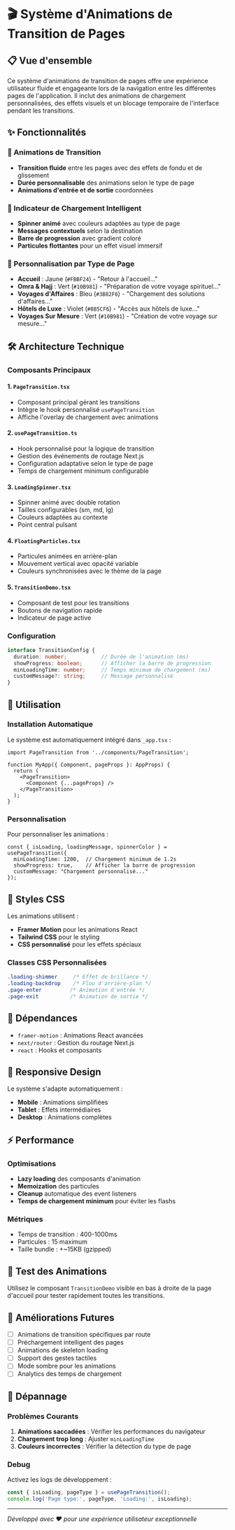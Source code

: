 # 🎬 Système d'Animations de Transition de Pages

## 📋 Vue d'ensemble

Ce système d'animations de transition de pages offre une expérience utilisateur fluide et engageante lors de la navigation entre les différentes pages de l'application. Il inclut des animations de chargement personnalisées, des effets visuels et un blocage temporaire de l'interface pendant les transitions.

## ✨ Fonctionnalités

### 🔄 Animations de Transition
- **Transition fluide** entre les pages avec des effets de fondu et de glissement
- **Durée personnalisable** des animations selon le type de page
- **Animations d'entrée et de sortie** coordonnées

### 🎯 Indicateur de Chargement Intelligent
- **Spinner animé** avec couleurs adaptées au type de page
- **Messages contextuels** selon la destination
- **Barre de progression** avec gradient coloré
- **Particules flottantes** pour un effet visuel immersif

### 🎨 Personnalisation par Type de Page
- **Accueil** : Jaune (`#FBBF24`) - "Retour à l'accueil..."
- **Omra & Hajj** : Vert (`#10B981`) - "Préparation de votre voyage spirituel..."
- **Voyages d'Affaires** : Bleu (`#3B82F6`) - "Chargement des solutions d'affaires..."
- **Hôtels de Luxe** : Violet (`#8B5CF6`) - "Accès aux hôtels de luxe..."
- **Voyages Sur Mesure** : Vert (`#10B981`) - "Création de votre voyage sur mesure..."

## 🛠️ Architecture Technique

### Composants Principaux

#### 1. `PageTransition.tsx`
- Composant principal gérant les transitions
- Intègre le hook personnalisé `usePageTransition`
- Affiche l'overlay de chargement avec animations

#### 2. `usePageTransition.ts`
- Hook personnalisé pour la logique de transition
- Gestion des événements de routage Next.js
- Configuration adaptative selon le type de page
- Temps de chargement minimum configurable

#### 3. `LoadingSpinner.tsx`
- Spinner animé avec double rotation
- Tailles configurables (sm, md, lg)
- Couleurs adaptées au contexte
- Point central pulsant

#### 4. `FloatingParticles.tsx`
- Particules animées en arrière-plan
- Mouvement vertical avec opacité variable
- Couleurs synchronisées avec le thème de la page

#### 5. `TransitionDemo.tsx`
- Composant de test pour les transitions
- Boutons de navigation rapide
- Indicateur de page active

### Configuration

```typescript
interface TransitionConfig {
  duration: number;           // Durée de l'animation (ms)
  showProgress: boolean;      // Afficher la barre de progression
  minLoadingTime: number;     // Temps minimum de chargement (ms)
  customMessage?: string;     // Message personnalisé
}
```

## 🚀 Utilisation

### Installation Automatique
Le système est automatiquement intégré dans `_app.tsx` :

```tsx
import PageTransition from '../components/PageTransition';

function MyApp({ Component, pageProps }: AppProps) {
  return (
    <PageTransition>
      <Component {...pageProps} />
    </PageTransition>
  );
}
```

### Personnalisation

Pour personnaliser les animations :

```tsx
const { isLoading, loadingMessage, spinnerColor } = usePageTransition({
  minLoadingTime: 1200,  // Chargement minimum de 1.2s
  showProgress: true,    // Afficher la barre de progression
  customMessage: "Chargement personnalisé..."
});
```

## 🎨 Styles CSS

Les animations utilisent :
- **Framer Motion** pour les animations React
- **Tailwind CSS** pour le styling
- **CSS personnalisé** pour les effets spéciaux

### Classes CSS Personnalisées
```css
.loading-shimmer     /* Effet de brillance */
.loading-backdrop    /* Flou d'arrière-plan */
.page-enter         /* Animation d'entrée */
.page-exit          /* Animation de sortie */
```

## 🔧 Dépendances

- `framer-motion` : Animations React avancées
- `next/router` : Gestion du routage Next.js
- `react` : Hooks et composants

## 📱 Responsive Design

Le système s'adapte automatiquement :
- **Mobile** : Animations simplifiées
- **Tablet** : Effets intermédiaires
- **Desktop** : Animations complètes

## ⚡ Performance

### Optimisations
- **Lazy loading** des composants d'animation
- **Memoization** des particules
- **Cleanup** automatique des event listeners
- **Temps de chargement minimum** pour éviter les flashs

### Métriques
- Temps de transition : 400-1000ms
- Particules : 15 maximum
- Taille bundle : +~15KB (gzipped)

## 🧪 Test des Animations

Utilisez le composant `TransitionDemo` visible en bas à droite de la page d'accueil pour tester rapidement toutes les transitions.

## 🔮 Améliorations Futures

- [ ] Animations de transition spécifiques par route
- [ ] Préchargement intelligent des pages
- [ ] Animations de skeleton loading
- [ ] Support des gestes tactiles
- [ ] Mode sombre pour les animations
- [ ] Analytics des temps de chargement

## 🐛 Dépannage

### Problèmes Courants

1. **Animations saccadées** : Vérifier les performances du navigateur
2. **Chargement trop long** : Ajuster `minLoadingTime`
3. **Couleurs incorrectes** : Vérifier la détection du type de page

### Debug

Activez les logs de développement :
```typescript
const { isLoading, pageType } = usePageTransition();
console.log('Page type:', pageType, 'Loading:', isLoading);
```

---

*Développé avec ❤️ pour une expérience utilisateur exceptionnelle*